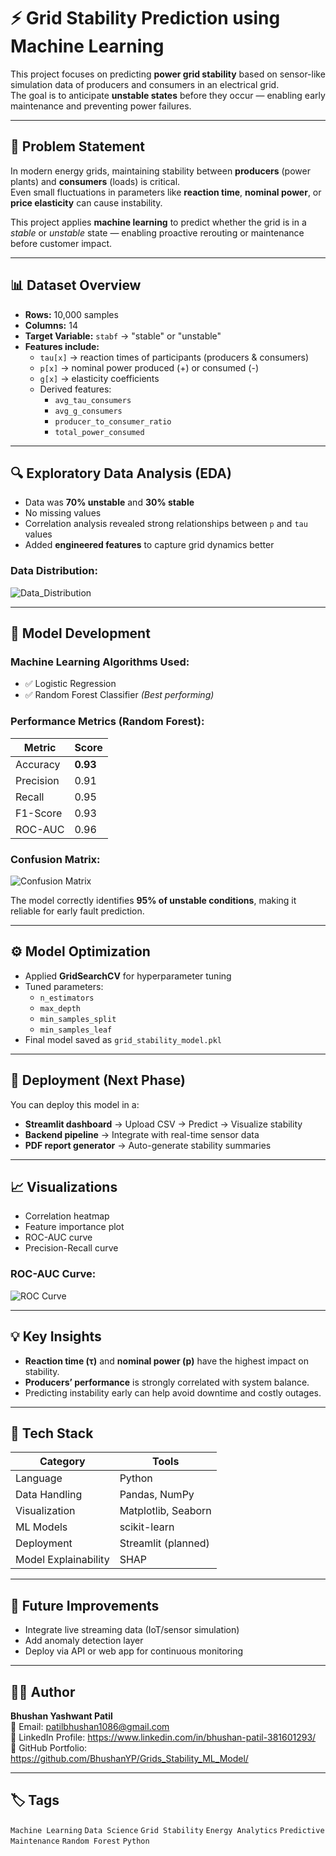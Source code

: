 # ⚡ Grid Stability Prediction using Machine Learning

This project focuses on predicting **power grid stability** based on sensor-like simulation data of producers and consumers in an electrical grid.  
The goal is to anticipate **unstable states** before they occur — enabling early maintenance and preventing power failures.

---

## 🧠 Problem Statement

In modern energy grids, maintaining stability between **producers** (power plants) and **consumers** (loads) is critical.  
Even small fluctuations in parameters like **reaction time**, **nominal power**, or **price elasticity** can cause instability.

This project applies **machine learning** to predict whether the grid is in a *stable* or *unstable* state — enabling proactive rerouting or maintenance before customer impact.

---

## 📊 Dataset Overview

- **Rows:** 10,000 samples  
- **Columns:** 14  
- **Target Variable:** `stabf` → "stable" or "unstable"  
- **Features include:**
  - `tau[x]` → reaction times of participants (producers & consumers)
  - `p[x]` → nominal power produced (+) or consumed (-)
  - `g[x]` → elasticity coefficients
  - Derived features:
    - `avg_tau_consumers`
    - `avg_g_consumers`
    - `producer_to_consumer_ratio`
    - `total_power_consumed`

---

## 🔍 Exploratory Data Analysis (EDA)

- Data was **70% unstable** and **30% stable**
- No missing values
- Correlation analysis revealed strong relationships between `p` and `tau` values
- Added **engineered features** to capture grid dynamics better

### Data Distribution:
![Data_Distribution](images/distribution.png)

---

## 🧩 Model Development

### Machine Learning Algorithms Used:
- ✅ Logistic Regression
- ✅ Random Forest Classifier *(Best performing)*

### Performance Metrics (Random Forest):
| Metric | Score |
|---------|-------|
| Accuracy | **0.93** |
| Precision | 0.91 |
| Recall | 0.95 |
| F1-Score | 0.93 |
| ROC-AUC | 0.96 |

### Confusion Matrix:

![Confusion Matrix](images/matrix.png)

The model correctly identifies **95% of unstable conditions**, making it reliable for early fault prediction.

---

## ⚙️ Model Optimization

- Applied **GridSearchCV** for hyperparameter tuning  
- Tuned parameters:
  - `n_estimators`
  - `max_depth`
  - `min_samples_split`
  - `min_samples_leaf`
- Final model saved as `grid_stability_model.pkl`

---

## 🚀 Deployment (Next Phase)

You can deploy this model in a:
- **Streamlit dashboard** → Upload CSV → Predict → Visualize stability  
- **Backend pipeline** → Integrate with real-time sensor data  
- **PDF report generator** → Auto-generate stability summaries

---

## 📈 Visualizations

- Correlation heatmap
- Feature importance plot
- ROC-AUC curve
- Precision-Recall curve
  
### ROC-AUC Curve:
![ROC Curve](images/curve.png)

---

## 💡 Key Insights

- **Reaction time (τ)** and **nominal power (p)** have the highest impact on stability.
- **Producers’ performance** is strongly correlated with system balance.
- Predicting instability early can help avoid downtime and costly outages.

---

## 🧰 Tech Stack

| Category | Tools |
|-----------|-------|
| Language | Python |
| Data Handling | Pandas, NumPy |
| Visualization | Matplotlib, Seaborn |
| ML Models | scikit-learn |
| Deployment | Streamlit (planned) |
| Model Explainability | SHAP |

---

## 🔮 Future Improvements

- Integrate live streaming data (IoT/sensor simulation)
- Add anomaly detection layer
- Deploy via API or web app for continuous monitoring

---

## 👨‍💻 Author

**Bhushan Yashwant Patil**  
📧  Email: patilbhushan1086@gmail.com  
💼  LinkedIn Profile: https://www.linkedin.com/in/bhushan-patil-381601293/  
📂  GitHub Portfolio: https://github.com/BhushanYP/Grids_Stability_ML_Model/  

---

## 🏷️ Tags
`Machine Learning` `Data Science` `Grid Stability` `Energy Analytics` `Predictive Maintenance` `Random Forest` `Python`
